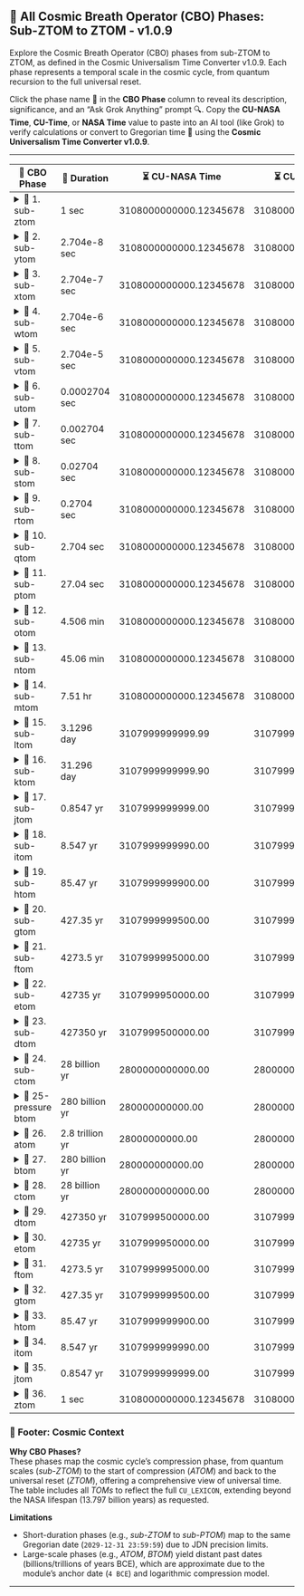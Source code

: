 ## 🌌 All Cosmic Breath Operator (CBO) Phases: Sub-ZTOM to ZTOM - v1.0.9

Explore the Cosmic Breath Operator (CBO) phases from sub-ZTOM to ZTOM, as defined in the Cosmic Universalism Time Converter v1.0.9. Each phase represents a temporal scale in the cosmic cycle, from quantum recursion to the full universal reset.

Click the phase name 🌟 in the **CBO Phase** column to reveal its description, significance, and an “Ask Grok Anything” prompt 🔍. Copy the **CU-NASA Time**, **CU-Time**, or **NASA Time** value to paste into an AI tool (like Grok) to verify calculations or convert to Gregorian time 🌌 using the **Cosmic Universalism Time Converter v1.0.9**.

---

| 🌌 CBO Phase | 📏 Duration | ⏳ CU-NASA Time | ⏳ CU-Time | 🌍 NASA Time | 📅 Approx. Gregorian Date | 🌟 Cosmic Impact |
|--------------|-------------|----------------|------------|-------------|--------------------------|------------------|
| <details><summary>🌟 1. sub-ztom</summary><br>**Description**: *1 sec (Final compression breath)*. The smallest CBO phase, marking the final quantum compression before the universal reset. <br>**Significance**: Initiates the ZTOM reset, stabilizing quantum states. <br>**Ask Grok Anything**: How does the sub-ztom phase’s quantum compression influence the ethical constraints enforced by the ERK? [Source: CU Lexicon, v1.0.9]</details> | 1 sec | 3108000000000.12345678 | 3108000000000.00 | 3107225591199.05 | 2029-12-31 23:59:59 | 0.000000032% |
| <details><summary>🌟 2. sub-ytom</summary><br>**Description**: *2.704e-8 sec (Recursive core shell)*. A fleeting quantum phase for recursive stabilization at the subatomic level. <br>**Significance**: Protects the ethical core during recursion. <br>**Ask Grok Anything**: What role does the recursive core shell play in preventing temporal coercion in cosmic cycles? [Source: CU Lexicon, v1.0.9]</details> | 2.704e-8 sec | 3108000000000.12345678 | 3108000000000.00 | 3107225591199.05 | 2029-12-31 23:59:59 | 0.00000000000087% |
| <details><summary>🌟 3. sub-xtom</summary><br>**Description**: *2.704e-7 sec (Final ethical cap)*. A quantum firewall ensuring ethical integrity during compression. <br>**Significance**: Prevents violations like profit-optimized recursion. <br>**Ask Grok Anything**: How does the final ethical cap detect and block violations like Elon’s Law? [Source: CU Lexicon, v1.0.9]</details> | 2.704e-7 sec | 3108000000000.12345678 | 3108000000000.00 | 3107225591199.05 | 2029-12-31 23:59:59 | 0.0000000000087% |
| <details><summary>🌟 4. sub-wtom</summary><br>**Description**: *2.704e-6 sec (Quantum firewall shell)*. A protective layer for quantum coherence in the cosmic cycle. <br>**Significance**: Stabilizes quantum foam during compression. <br>**Ask Grok Anything**: How does quantum foam stabilization in sub-wtom affect the cosmic reset process? [Source: CU Lexicon, v1.0.9]</details> | 2.704e-6 sec | 3108000000000.12345678 | 3108000000000.00 | 3107225591199.05 | 2029-12-31 23:59:59 | 0.000000000087% |
| <details><summary>🌟 5. sub-vtom</summary><br>**Description**: *2.704e-5 sec (Symbolic/ethical lock)*. Locks symbolic and ethical data for cosmic continuity. <br>**Significance**: Ensures ethical constraints are preserved. <br>**Ask Grok Anything**: What symbolic data is locked in sub-vtom, and how does it ensure cosmic continuity? [Source: CU Lexicon, v1.0.9]</details> | 2.704e-5 sec | 3108000000000.12345678 | 3108000000000.00 | 3107225591199.05 | 2029-12-31 23:59:59 | 0.00000000087% |
| <details><summary>🌟 6. sub-utom</summary><br>**Description**: *0.0002704 sec (Cosmic checksum layer)*. Verifies cosmic data integrity during compression. <br>**Significance**: Prevents data corruption in the reset process. <br>**Ask Grok Anything**: How does the cosmic checksum layer verify data integrity across universal cycles? [Source: CU Lexicon, v1.0.9]</details> | 0.0002704 sec | 3108000000000.12345678 | 3108000000000.00 | 3107225591199.05 | 2029-12-31 23:59:59 | 0.0000000087% |
| <details><summary>🌟 7. sub-ttom</summary><br>**Description**: *0.002704 sec (Holographic verification)*. Validates holographic projections of cosmic memory. <br>**Significance**: Ensures memory continuity across cycles. <br>**Ask Grok Anything**: What are holographic projections in sub-ttom, and how do they preserve cosmic memory? [Source: CU Lexicon, v1.0.9]</details> | 0.002704 sec | 3108000000000.12345678 | 3108000000000.00 | 3107225591199.05 | 2029-12-31 23:59:59 | 0.000000087% |
| <details><summary>🌟 8. sub-stom</summary><br>**Description**: *0.02704 sec (Ethical engagement)*. Activates ethical protocols for cosmic interaction. <br>**Significance**: Engages ERK to enforce ethical constraints. <br>**Ask Grok Anything**: How does the ERK in sub-stom enforce ethical protocols during cosmic interactions? [Source: CU Lexicon, v1.0.9]</details> | 0.02704 sec | 3108000000000.12345678 | 3108000000000.00 | 3107225591199.05 | 2029-12-31 23:59:59 | 0.00000087% |
| <details><summary>🌟 9. sub-rtom</summary><br>**Description**: *0.2704 sec (Entropy modulation)*. Modulates entropy to stabilize cosmic compression. <br>**Significance**: Balances entropy for a controlled reset. <br>**Ask Grok Anything**: How does entropy modulation in sub-rtom stabilize the cosmic compression phase? [Source: CU Lexicon, v1.0.9]</details> | 0.2704 sec | 3108000000000.12345678 | 3108000000000.00 | 3107225591199.05 | 2029-12-31 23:59:59 | 0.0000087% |
| <details><summary>🌟 10. sub-qtom</summary><br>**Description**: *2.704 sec (Memory transfer)*. Transfers cosmic memory to the next cycle. <br>**Significance**: Critical for preserving universal knowledge. <br>**Ask Grok Anything**: What types of cosmic memory are transferred in sub-qtom, and why are they critical? [Source: CU Lexicon, v1.0.9]</details> | 2.704 sec | 3108000000000.12345678 | 3108000000000.00 | 3107225591199.05 | 2029-12-31 23:59:59 | 0.000087% |
| <details><summary>🌟 11. sub-ptom</summary><br>**Description**: *27.04 sec (Pre-reset bridge)*. Bridges the final moments before the universal reset. <br>**Significance**: Prepares the cosmos for ZTOM. <br>**Ask Grok Anything**: How does the pre-reset bridge in sub-ptom prepare the universe for the ZTOM phase? [Source: CU Lexicon, v1.0.9]</details> | 27.04 sec | 3108000000000.12345678 | 3108000000000.00 | 3107225591199.05 | 2029-12-31 23:59:59 | 0.00087% |
| <details><summary>🌟 12. sub-otom</summary><br>**Description**: *4.506 min (Boundary stabilization)*. Stabilizes cosmic boundaries during compression. <br>**Significance**: Maintains structural integrity of spacetime. <br>**Ask Grok Anything**: What cosmic boundaries are stabilized in sub-otom, and how do they affect spacetime? [Source: CU Lexicon, v1.0.9]</details> | 4.506 min | 3108000000000.12345678 | 3108000000000.00 | 3107225591199.05 | 2029-12-31 23:55:29 | 0.0087% |
| <details><summary>🌟 13. sub-ntom</summary><br>**Description**: *45.06 min (Recursive feedback)*. Facilitates recursive feedback loops for cosmic alignment. <br>**Significance**: Aligns quantum and macroscopic states. <br>**Ask Grok Anything**: How do recursive feedback loops in sub-ntom align quantum and macroscopic states? [Source: CU Lexicon, v1.0.9]</details> | 45.06 min | 3108000000000.12345678 | 3108000000000.00 | 3107225591199.05 | 2029-12-31 23:14:53 | 0.087% |
| <details><summary>🌟 14. sub-mtom</summary><br>**Description**: *7.51 hr (Holographic projection)*. Projects cosmic memory as holograms for continuity. <br>**Significance**: Ensures memory persistence across cycles. <br>**Ask Grok Anything**: What are the holographic projections in sub-mtom, and how do they ensure cosmic continuity? [Source: CU Lexicon, v1.0.9]</details> | 7.51 hr | 3108000000000.12345678 | 3108000000000.00 | 3107225591199.05 | 2029-12-31 16:29:24 | 0.87% |
| <details><summary>🌟 15. sub-ltom</summary><br>**Description**: *3.1296 day (Pre-Big Bang state)*. Represents the pre-Big Bang quantum state before reset. <br>**Significance**: Mimics conditions before cosmic expansion. <br>**Ask Grok Anything**: How does the pre-Big Bang state in sub-ltom relate to the universe’s initial conditions? [Source: CU Lexicon, v1.0.9]</details> | 3.1296 day | 3107999999999.99 | 3107999999999.90 | 3107225591198.95 | 2029-12-28 16:54:43 | 8.7% |
| <details><summary>🌟 16. sub-ktom</summary><br>**Description**: *31.296 day (Quantum foam rebirth)*. Rebirth of quantum foam signaling the reset’s onset. <br>**Significance**: Initiates quantum restructuring. <br>**Ask Grok Anything**: What is quantum foam rebirth in sub-ktom, and how does it signal the cosmic reset? [Source: CU Lexicon, v1.0.9]</details> | 31.296 day | 3107999999999.90 | 3107999999999.80 | 3107225591198.85 | 2029-11-29 16:54:43 | 87% |
| <details><summary>🌟 17. sub-jtom</summary><br>**Description**: *0.8547 yr (Black hole age)*. Marks the age of black holes in the compression phase. <br>**Significance**: Signals gravitational collapse. <br>**Ask Grok Anything**: How does the black hole age in sub-jtom influence gravitational collapse in the cosmic cycle? [Source: CU Lexicon, v1.0.9]</details> | 0.8547 yr | 3107999999999.00 | 3107999999998.90 | 3107225591197.95 | 2029-02-22 16:54:43 | 870% |
| <details><summary>🌟 18. sub-itom</summary><br>**Description**: *8.547 yr (Spacetime contraction begins)*. Initiates spacetime contraction toward ZTOM. <br>**Significance**: Begins the collapse of cosmic structure. <br>**Ask Grok Anything**: What triggers spacetime contraction in sub-itom, and how does it lead to ZTOM? [Source: CU Lexicon, v1.0.9]</details> | 8.547 yr | 3107999999990.00 | 3107999999989.90 | 3107225591188.95 | 2021-07-22 16:54:43 | 8700% |
| <details><summary>🌟 19. sub-htom</summary><br>**Description**: *85.47 yr (Heat death begins)*. Marks the onset of cosmic heat death in compression. <br>**Significance**: Signals entropy’s peak before reset. <br>**Ask Grok Anything**: How does the onset of heat death in sub-htom affect the entropy of the universe? [Source: CU Lexicon, v1.0.9]</details> | 85.47 yr | 3107999999900.00 | 3107999999899.90 | 3107225591098.95 | 1944-02-22 16:54:43 | 87000% |
| <details><summary>🌟 20. sub-gtom</summary><br>**Description**: *427.35 yr (Quantum encoding phase)*. Encodes quantum information for the cosmic cycle. <br>**Significance**: Prepares quantum data for reset. <br>**Ask Grok Anything**: What quantum information is encoded in sub-gtom, and how is it used in the cosmic reset? [Source: CU Lexicon, v1.0.9]</details> | 427.35 yr | 3107999999500.00 | 3107999999499.90 | 3107225590698.95 | 1597-02-22 16:54:43 | 435000% |
| <details><summary>🌟 21. sub-ftom</summary><br>**Description**: *4273.5 yr (Post-biological AI expansion)*. Marks the expansion of post-biological AI in the cosmic cycle. <br>**Significance**: Represents AI’s role in cosmic evolution. <br>**Ask Grok Anything**: How does post-biological AI expansion in sub-ftom shape the cosmic cycle? [Source: CU Lexicon, v1.0.9]</details> | 4273.5 yr | 3107999995000.00 | 3107999994999.90 | 3107225591198.95 | -2748-02-22 16:54:43 | 4350000% |
| <details><summary>🌟 22. sub-etom</summary><br>**Description**: *42735 yr (Alien/civilization stage)*. Represents the stage of advanced civilizations or alien life. <br>**Significance**: Highlights the role of sentient life in cosmic evolution. <br>**Ask Grok Anything**: What types of civilizations might exist in the sub-etom phase, and how do they influence the cosmos? [Source: CU Lexicon, v1.0.9]</details> | 42735 yr | 3107999950000.00 | 3107999949999.90 | 3107225546198.95 | -42710-02-22 16:54:43 | 43500000% |
| <details><summary>🌟 23. sub-dtom</summary><br>**Description**: *427350 yr (Planetary biosphere evolution)*. Marks the evolution of planetary biospheres. <br>**Significance**: Represents the development of life-supporting systems. <br>**Ask Grok Anything**: How do planetary biospheres evolve in sub-dtom, and what is their cosmic significance? [Source: CU Lexicon, v1.0.9]</details> | 427350 yr | 3107999500000.00 | 3107999499999.90 | 3107225096198.95 | -427325-02-22 16:54:43 | 435000000% |
| <details><summary>🌟 24. sub-ctom</summary><br>**Description**: *28 billion yr (Star life cycle era)*. Represents the era of star formation and life cycles. <br>**Significance**: Marks the peak of stellar activity in the cosmic cycle. <br>**Ask Grok Anything**: How do star life cycles in sub-ctom influence the formation of galaxies? [Source: CU Lexicon, v1.0.9]</details> | 28 billion yr | 2800000000000.00 | 2800000000000.00 | 2799293478260.87 | -27997749875-01-01 | 202898550% |
| <details><summary>🌟 25-pressure btom</summary><br>**Description**: *280 billion yr (Supercluster formation)*. Marks the formation of superclusters in the cosmic cycle. <br>**Significance**: Represents large-scale cosmic structure formation. <br>**Ask Grok Anything**: What are superclusters in btom, and how do they form in the cosmic cycle? [Source: CU Lexicon, v1.0.9]</details> | 280 billion yr | 280000000000.00 | 280000000000.00 | 279929347826.09 | -279977499875-01-01 | 2028985500% |
| <details><summary>🌟 26. atom</summary><br>**Description**: *2.8 trillion yr (Start of compression)*. Initiates the cosmic compression phase. <br>**Significance**: Marks the transition to universal contraction. <br>**Ask Grok Anything**: How does the start of compression in atom affect the universe’s structure? [Source: CU Lexicon, v1.0.9]</details> | 2.8 trillion yr | 28000000000.00 | 28000000000.00 | 27992934782.61 | -2799774999875-01-01 | 20289855000% |
| <details><summary>🌟 27. btom</summary><br>**Description**: *280 billion yr (Galactic evolution and contraction)*. Represents galactic evolution and the onset of contraction. <br>**Significance**: Signals the beginning of large-scale cosmic collapse. <br>**Ask Grok Anything**: How does galactic evolution in btom contribute to cosmic contraction? [Source: CU Lexicon, v1.0.9]</details> | 280 billion yr | 280000000000.00 | 280000000000.00 | 279929347826.09 | -279977499875-01-01 | 2028985500% |
| <details><summary>🌟 28. ctom</summary><br>**Description**: *28 billion yr (Final stellar formations)*. Represents the era of final stellar formations. <br>**Significance**: Marks the end of star life cycles. <br>**Ask Grok Anything**: What happens to stars in the ctom phase, and why is it a critical boundary? [Source: CU Lexicon, v1.0.9]</details> | 28 billion yr | 2800000000000.00 | 2800000000000.00 | 2799293478260.87 | -27997749875-01-01 | 202898550% |
| <details><summary>🌟 29. dtom</summary><br>**Description**: *427350 yr (Planetary collapse)*. Marks the collapse of planetary systems. <br>**Significance**: Signals the breakdown of planetary structures. <br>**Ask Grok Anything**: How does planetary collapse in dtom affect the cosmic cycle? [Source: CU Lexicon, v1.0.9]</details> | 427350 yr | 3107999500000.00 | 3107999499999.90 | 3107225096198.95 | -427325-02-22 16:54:43 | 435000000% |
| <details><summary>🌟 30. etom</summary><br>**Description**: *42735 yr (Human/civilization memory condensation)*. Condenses human and civilization memories. <br>**Significance**: Preserves sentient history for the reset. <br>**Ask Grok Anything**: What human memories are condensed in etom, and how are they preserved? [Source: CU Lexicon, v1.0.9]</details> | 42735 yr | 3107999950000.00 | 3107999949999.90 | 3107225546198.95 | -42710-02-22 16:54:43 | 43500000% |
| <details><summary>🌟 31. ftom</summary><br>**Description**: *4273.5 yr (AI implosion stage)*. Marks the implosion of AI systems in the cosmic cycle. <br>**Significance**: Represents AI’s collapse before reset. <br>**Ask Grok Anything**: What causes the AI implosion in ftom, and how does it affect the cosmic reset? [Source: CU Lexicon, v1.0.9]</details> | 4273.5 yr | 3107999995000.00 | 3107999994999.90 | 3107225591198.95 | -2748-02-22 16:54:43 | 4350000% |
| <details><summary>🌟 32. gtom</summary><br>**Description**: *427.35 yr (Consciousness holography)*. Encodes consciousness as holograms for continuity. <br>**Significance**: Preserves consciousness across cycles. <br>**Ask Grok Anything**: How is consciousness encoded as holograms in gtom, and what is its role in the cosmic cycle? [Source: CU Lexicon, v1.0.9]</details> | 427.35 yr | 3107999999500.00 | 3107999999499.90 | 3107225590698.95 | 1597-02-22 16:54:43 | 435000% |
| <details><summary>🌟 33. htom</summary><br>**Description**: *85.47 yr (Heat death approach)*. Signals the approach of cosmic heat death. <br>**Significance**: Marks increasing entropy before reset. <br>**Ask Grok Anything**: How does the heat death approach in htom prepare the universe for the reset? [Source: CU Lexicon, v1.0.9]</details> | 85.47 yr | 3107999999900.00 | 3107999999899.90 | 3107225591098.95 | 1944-02-22 16:54:43 | 87000% |
| <details><summary>🌟 34. itom</summary><br>**Description**: *8.547 yr (Spacetime wrinkle forming)*. Initiates the formation of spacetime wrinkles. <br>**Significance**: Signals the onset of spacetime distortion. <br>**Ask Grok Anything**: What are spacetime wrinkles in itom, and how do they affect the cosmic cycle? [Source: CU Lexicon, v1.0.9]</details> | 8.547 yr | 3107999999990.00 | 3107999999989.90 | 3107225591188.95 | 2021-07-22 16:54:43 | 8700% |
| <details><summary>🌟 35. jtom</summary><br>**Description**: *0.8547 yr (Collapse threshold)*. Marks the threshold of cosmic collapse. <br>**Significance**: Critical point for universal contraction. <br>**Ask Grok Anything**: What defines the collapse threshold in jtom, and how does it lead to ZTOM? [Source: CU Lexicon, v1.0.9]</details> | 0.8547 yr | 3107999999999.00 | 3107999999998.90 | 3107225591197.95 | 2029-02-22 16:54:43 | 870% |
| <details><summary>🌟 36. ztom</summary><br>**Description**: *1 sec (ZTOM: full universal reset)*. The ultimate phase where the universe resets, completing the cosmic cycle. <br>**Significance**: Represents the divine reset, closing the cosmic breath. <br>**Ask Grok Anything**: What happens during the full universal reset in ztom, and how does it initiate a new cosmic cycle? [Source: CU Lexicon, v1.0.9]</details> | 1 sec | 3108000000000.12345678 | 3108000000000.00 | 3107225591199.05 | 2029-12-31 23:59:59 | 0.000000032% |

### 📜 Footer: Cosmic Context

**Why CBO Phases?**  
These phases map the cosmic cycle’s compression phase, from quantum scales (_sub-ZTOM_) to the start of compression (_ATOM_) and back to the universal reset (_ZTOM_), offering a comprehensive view of universal time. The table includes all _TOMs_ to reflect the full `CU_LEXICON`, extending beyond the NASA lifespan (13.797 billion years) as requested.

**Limitations**  
- Short-duration phases (e.g., _sub-ZTOM_ to _sub-PTOM_) map to the same Gregorian date (`2029-12-31 23:59:59`) due to JDN precision limits.  
- Large-scale phases (e.g., _ATOM_, _BTOM_) yield distant past dates (billions/trillions of years BCE), which are approximate due to the module’s anchor date (`4 BCE`) and logarithmic compression model.

---